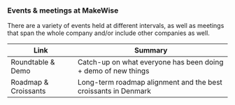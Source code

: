 ### Events & meetings at MakeWise

There are a variety of events held at different intervals, as well as meetings that span the whole company
and/or include other companies as well.

| Link | Summary  |
|-------|------|
| Roundtable & Demo   | Catch-up on what everyone has been doing + demo of new things    |
| Roadmap & Croissants | Long-term roadmap alignment and the best croissants in Denmark |
